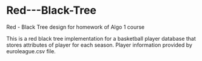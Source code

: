 # Red---Black-Tree
Red - Black Tree design for homework of Algo 1 course

This is a red black tree implementation for a basketball player database that stores attributes of player for each season.
Player information provided by euroleague.csv file.

